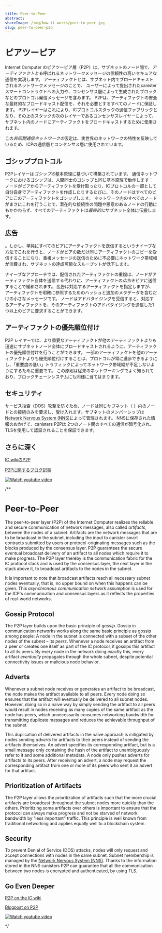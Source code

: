 ```yaml
---

title: Peer-to-Peer
abstract:
shareImage: /img/how-it-works/peer-to-peer.jpg
slug: peer-to-peer-p2p
---
```

# ピアツーピア

Internet Computer のピアツーピア層（P2P）は、サブネットのノード間で、*アーティファクトとも*呼ばれるネットワークメッセージの信頼性の高いセキュアな通信を実現します。
アーティファクトとは、サブネット内でブロードキャストされるネットワークメッセージのことで、
ユーザーによって提出されたcanister スマートコントラクトへの入力や、コンセンサス層によって生成されたブロックなどのプロトコル発信メッセージを含みます。
P2Pは、アーティファクトの安全な最終的なブロードキャスト配信を、それを必要とするすべてのノードに保証します。
P2Pレイヤーはこれにより、ICプロトコルスタックの通信ファブリックとなり、その上のスタックの次のレイヤーであるコンセンサスレイヤーによって、サブネット内のノードにアーティファクトをブロードキャストするために使用されます。

この*非同期通信ネットワークの*仮定は、実世界のネットワークの特性を反映しているため、ICPの通信層とコンセンサス層に使用されています。

## ゴシッププロトコル

P2Pレイヤーは*ゴシップの*基本原理に基づいて構築されています。
通信ネットワークにおけるゴシップは、人間同士のゴシップと同じ基本原理で動作します：
ノードがピアからアーティファクトを受け取ったり、ICプロトコルの一部として自分自身でアーティファクトを作成したりするたびに、そのノードはすべてのピアにこのアーティファクトをゴシップします。
ネットワーク内のすべてのノードがまさにこれを行うことで、潜在的な接続性の問題や悪意のあるノードの行動にもかかわらず、すべてのアーティファクトは*最終的に*サブネット全体に伝搬します。

## 広告

。しかし、単純にすべてのピアにアーティファクトを送信するというナイーブな方法でこれを行うと、ノードがピアの数だけ同じアーティファクトのコピーを受信することになり、重複メッセージの送信のために不必要にネットワーク帯域幅が消費され、サブネットの達成可能なスループットが低下します。

ナイーブなアプローチでは、配信されたアーティファクトの重複は、ノードがアーティファクト自体を送信する代わりに、アーティファクトの*広告を*ピアに送信することで緩和されます。
広告は対応するアーティファクトを指定しますが、アーティファクトを明確に参照するためのハッシュと追加のメタデータを含むだけの小さなメッセージです。
ノードはアドバタイジングを受信すると、対応するアーティファクトを、そのアーティファクトのアドバタイジングを送信した1つ以上のピアに要求することができます。

## アーティファクトの優先順位付け

P2P レイヤーでは、より重要なアーティファクトが他のアーティファクトよりも迅速にサブネットノード全体にブロードキャストされるように、アーティファクトの優先順位付けを行うことができます。
一部のアーティファクトを他のアーティファクトよりも優先順位付けすることは、プロトコルが常に進歩できるようにし、「重要度の低い」トラフィックによってネットワーク帯域幅が不足しないようにするために重要です。
この原則は従来のネットワーキングでよく知られており、ブロックチェーンシステムにも同様に当てはまります。

## セキュリティ

サービス拒否（DOS）攻撃を防ぐため、ノードは同じサブネット（
）内のノードとの接続のみを要求し、受け入れます。サブネットのメンバーシップは[Network Nervous System (NNS)](/how-it-works/#Network-Nervous-System)によって管理されます。
NNSに保存された情報のおかげで、canisters P2Pは
2つのノード間のすべての通信が暗号化され、TLSを使用して認証されることを保証できます。

## さらに深く

[IC wikiのP2P](https://wiki.internetcomputer.org/wiki/IC_P2P_\(peer_to_peer\)_layer)

[P2Pに関するブログ記事](https://medium.com/dfinity/secure-scalability-the-internet-computers-peer-to-peer-layer-6662d451f2cc)

[![Watch youtube video](https://i.ytimg.com/vi/HOQb0lKIy9I/maxresdefault.jpg)](https://www.youtube.com/watch?v=HOQb0lKIy9I)

/**


# Peer-to-Peer

The peer-to-peer layer (P2P) of the Internet Computer realizes the reliable and secure communication of network messages, also called _artifacts_, between the nodes of a subnet.
Artifacts are the network messages that are to be broadcast in the subnet,
including the input to canister smart contracts submitted by users or protocol-originating messages such as the blocks produced by the consensus layer.
P2P guarantees the secure eventual broadcast delivery of an artifact to all nodes which require it to make progress.
The P2P layer thereby is the communication fabric for the IC protocol stack and is used by the consensus layer, the next layer in the stack above it, to broadcast artifacts to the nodes in the subnet.

It is important to note that broadcast artifacts reach all necessary subnet nodes eventually, that is, no upper bound on when this happens can be given.
This _asynchronous communication network_ assumption is used for the ICP's communication and consensus layers as it reflects the properties of real-world networks.

## Gossip Protocol

The P2P layer builds upon the basic principle of _gossip_.
Gossip in communication networks works along the same basic principle as gossip among people: A node in the subnet is connected with a subset of the other nodes of the subnet – its _peers_.
Whenever a node receives an artifact from a peer or creates one itself as part of the IC protocol, it gossips this artifact to all its peers.
By every node in the network doing exactly this, every artifact _eventually_ propagates through the whole subnet, despite potential connectivity issues or malicious node behavior.

## Adverts

Whenever a subnet node receives or generates an artifact to be broadcast, the node makes the artifact available to all peers.
Every node doing so ensures that the artifact will eventually be delivered to all subnet nodes.
However, doing so in a naïve way by simply sending the artifact to all peers would result in nodes receiving as many copies of the same artifact as the node has peers, which unnecessarily consumes networking bandwidth for transmitting duplicate messages and reduces the achievable throughput of the subnet.

This duplication of delivered artifacts in the naïve approach is mitigated by nodes sending _adverts_ for artifacts to their peers instead of sending the artifacts themselves.
An advert specifies its corresponding artifact, but is a small message only containing the hash of the artifact to unambiguously refer to it and some additional metadata.
A node only pushes adverts for artifacts to its peers.
After receiving an advert, a node may request the corresponding artifact from one or more of its peers who sent it an advert for that artifact.

## Prioritization of Artifacts

The P2P layer allows the prioritization of artifacts such that the more crucial artifacts are broadcast throughout the subnet nodes more quickly than the others.
Prioritizing some artifacts over others is important to ensure that the protocol can always make progress and not be starved of network bandwidth by "less important" traffic.
This principle is well known from traditional networking and applies equally well to a blockchain system.

## Security

To prevent Denial of Service (DOS) attacks, nodes will only request and accept connections with nodes in
the same subnet. Subnet membership is managed by the [Network Nervous System (NNS)](/how-it-works/#Network-Nervous-System).
Thanks to the information stored in the NNS canisters P2P can guarantee that all the communication between
two nodes is encrypted and authenticated, by using TLS.

## Go Even Deeper

[P2P on the IC wiki](<https://wiki.internetcomputer.org/wiki/IC_P2P_(peer_to_peer)_layer>)

[Blogpost on P2P](https://medium.com/dfinity/secure-scalability-the-internet-computers-peer-to-peer-layer-6662d451f2cc)

[![Watch youtube video](https://i.ytimg.com/vi/HOQb0lKIy9I/maxresdefault.jpg)](https://www.youtube.com/watch?v=HOQb0lKIy9I)

*/